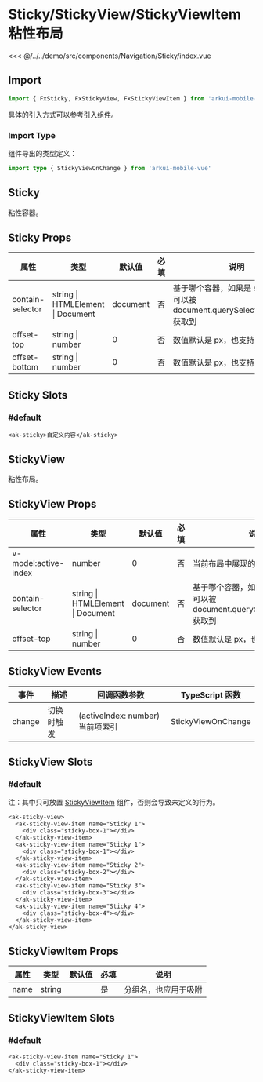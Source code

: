 # Sticky/StickyView/StickyViewItem 粘性布局

<CodeDemo name="Sticky">

<<< @/../../demo/src/components/Navigation/Sticky/index.vue

</CodeDemo>

## Import

```js
import { FxSticky, FxStickyView, FxStickyViewItem } from 'arkui-mobile-vue'
```

具体的引入方式可以参考[引入组件](../guide/import.md)。

### Import Type

组件导出的类型定义：

```ts
import type { StickyViewOnChange } from 'arkui-mobile-vue'
```

## Sticky

粘性容器。

## Sticky Props

| 属性             | 类型                              | 默认值   | 必填 | 说明                                                                            |
| ---------------- | --------------------------------- | -------- | ---- | ------------------------------------------------------------------------------- |
| contain-selector | string \| HTMLElement \| Document | document | 否   | 基于哪个容器，如果是 string，则为可以被 document.querySelector(selector) 获取到 |
| offset-top       | string \| number                  | 0        | 否   | 数值默认是 px，也支持 vw/vh                                                     |
| offset-bottom    | string \| number                  | 0        | 否   | 数值默认是 px，也支持 vw/vh                                                     |

## Sticky Slots

### #default

```vue
<ak-sticky>自定义内容</ak-sticky>
```

## StickyView

粘性布局。

## StickyView Props

| 属性                 | 类型                              | 默认值   | 必填 | 说明                                                                            |
| -------------------- | --------------------------------- | -------- | ---- | ------------------------------------------------------------------------------- |
| v-model:active-index | number                            | 0        | 否   | 当前布局中展现的子项 index                                                      |
| contain-selector     | string \| HTMLElement \| Document | document | 否   | 基于哪个容器，如果是 string，则为可以被 document.querySelector(selector) 获取到 |
| offset-top           | string \| number                  | 0        | 否   | 数值默认是 px，也支持 vw/vh                                                     |

## StickyView Events

| 事件   | 描述       | 回调函数参数                     | TypeScript 函数    |
| ------ | ---------- | -------------------------------- | ------------------ |
| change | 切换时触发 | (activeIndex: number) 当前项索引 | StickyViewOnChange |

## StickyView Slots

### #default

注：其中只可放置 [StickyViewItem](./Sticky.md#stickyviewitem-props) 组件，否则会导致未定义的行为。

```vue
<ak-sticky-view>
  <ak-sticky-view-item name="Sticky 1">
    <div class="sticky-box-1"></div>
  </ak-sticky-view-item>
  <ak-sticky-view-item name="Sticky 1">
    <div class="sticky-box-1"></div>
  </ak-sticky-view-item>
  <ak-sticky-view-item name="Sticky 2">
    <div class="sticky-box-2"></div>
  </ak-sticky-view-item>
  <ak-sticky-view-item name="Sticky 3">
    <div class="sticky-box-3"></div>
  </ak-sticky-view-item>
  <ak-sticky-view-item name="Sticky 4">
    <div class="sticky-box-4"></div>
  </ak-sticky-view-item>
</ak-sticky-view>
```

## StickyViewItem Props

| 属性 | 类型   | 默认值 | 必填 | 说明                 |
| ---- | ------ | ------ | ---- | -------------------- |
| name | string |        | 是   | 分组名，也应用于吸附 |

## StickyViewItem Slots

### #default

```vue
<ak-sticky-view-item name="Sticky 1">
  <div class="sticky-box-1"></div>
</ak-sticky-view-item>
```
